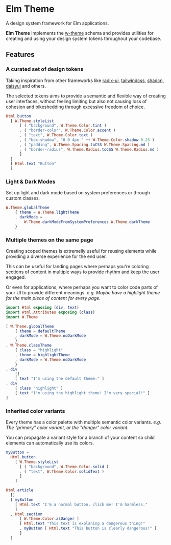 # Elm Theme

A design system framework for Elm applications.

**Elm Theme** implements the [w-theme](https://github.com/georgesboris/w-theme/) schema and provides utilities for creating and using your design system tokens throughout your codebase.

## Features

### **A curated set of design tokens**

Taking inspiration from other frameworks like [radix-ui](https://www.radix-ui.com/), [tailwindcss](https://tailwindcss.com/), [shadcn](https://ui.shadcn.com/), [daisyui](https://daisyui.com/) and others.

The selected tokens aims to provide a semantic and flexible way of creating user interfaces, without feeling limiting but also not causing loss of cohesion and bikeshedding through excessive freedom of choice. 

```elm
Html.button
  [ W.Theme.styleList
      [ ( "background", W.Theme.Color.tint )
      , ( "border-color", W.Theme.Color.accent )
      , ( "text", W.Theme.Color.text )
      , ( "box-shadow", "0 0 4px " ++ W.Theme.Color.shadow 0.25 )
      , ( "padding", W.Theme.Spacing.toCSS W.Theme.Spacing.md )
      , ( "border-radius", W.Theme.Radius.toCSS W.Theme.Radius.md )
      ]
  ]
  [ Html.text "Button"
  ]


```

### **Light & Dark Modes**

Set up light and dark mode based on system preferences or through custom classes.

```elm
W.Theme.globalTheme
    { theme = W.Theme.lightTheme
    , darkMode =
        W.Theme.darkModeFromSystemPreferences W.Theme.darkTheme
    }
```

### **Multiple themes on the same page**

Creating scoped themes is extremelly useful for reusing elements while providing a diverse experience for the end user.

This can be useful for landing pages where perhaps you're coloring sections of content in multiple ways to provide rhythm and keep the user engaged.

Or even for applications, where perhaps you want to color code parts of your UI to provide different meanings. _e.g. Maybe have a highlight theme for the main piece of content for every page._

```elm
import Html exposing (div, text)
import Html.Attributes exposing (class)
import W.Theme

[ W.Theme.globalTheme
    { theme = defaultTheme
    , darkMode = W.Theme.noDarkMode
    }
, W.Theme.classTheme
    { class = "highlight"
    , theme = highlightTheme
    , darkMode = W.Theme.noDarkMode
    }
, div
    [] 
    [ text "I'm using the default theme." ]
, div
    [ class "highlight" ]
    [ text "I'm using the highlight theme! I'm very special!" ]
]

```

### **Inherited color variants**

Every theme has a color palette with multiple semantic color variants. _e.g. The "primary" color variant, or the "danger" color variant._

You can propagate a variant style for a branch of your content so child elements can automatically use its colors.

```elm
myButton =
  Html.button
    [ W.Theme.styleList
      [ ( "background", W.Theme.Color.solid )
      , ( "text", W.Theme.Color.solidText )
      ]
    ]

Html.article
  []
  [ myButton
    [ Html.text "I'm a normal button, click me! I'm harmless."
    ]
  , Html.section
      [ W.Theme.Color.asDanger ]
      [ Html.text "This text is explaning a dangerous thing!"
      , myButton [ Html.text "This button is clearly dangerous!" ]
      ]
  ]
```
